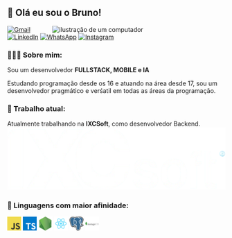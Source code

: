 
## 🥽 Olá eu sou o Bruno!
<img src="https://raw.githubusercontent.com/MicaelliMedeiros/micaellimedeiros/master/image/computer-illustration.png" alt="ilustração de um computador" min-width="400px" max-width="400px" width="400px" align="right">
<p align="left">
  <a href="#" target="blank" title="Gmail">
  <img src="https://img.shields.io/badge/-Gmail-FF0000?style=flat-square&labelColor=FF0000&logo=gmail&logoColor=white&link=brunoburer@gmail.com" alt="Gmail"/></a>
  <a href="https://www.linkedin.com/in/bruno-murer-945a1423b" target="blank" title="LinkedIn">
  <img src="https://img.shields.io/badge/-Linkedin-0e76a8?style=flat-square&logo=Linkedin&logoColor=white&link=https://www.linkedin.com/in/bruno-murer-945a1423b/" alt="LinkedIn"/></a>
  <a href="https://api.whatsapp.com/send/?phone=554884260734&text&type=phone_number&app_absent=0" target="blank" title="WhatsApp">
  <img src="https://img.shields.io/badge/-WhatsApp-25d366?style=flat-square&labelColor=25d366&logo=whatsapp&logoColor=white&link=https://api.whatsapp.com/send/?phone=554884260734&text&type=phone_number&app_absent=0" alt="WhatsApp"/></a>
  <a href="https://www.instagram.com/bruno.murer/" target="blank" title="Instagram">
  <img src="https://img.shields.io/badge/-Instagram-DF0174?style=flat-square&labelColor=DF0174&logo=instagram&logoColor=white&link=https://www.instagram.com/bruno.murer/" alt="Instagram"/></a>
</p>

### 🧘🏼‍♂️ Sobre mim:
<p align="left"> 
  Sou um desenvolvedor <strong> FULLSTACK, MOBILE e IA</strong>
</p>
Estudando programação desde os 16 e atuando na área desde 17, sou um desenvolvedor pragmático e verśatil em todas as áreas da programação.

### 🎩 Trabalho atual:
<p align="left"> 
  Atualmente trabalhando na <strong> IXCSoft</strong>, como desenvolvedor Backend.
  
  <img src="./ixc.png" alt="IXC" />
</p>

### 🦄 Linguagens com maior afinidade:
<img height="32" src="https://raw.githubusercontent.com/github/explore/80688e429a7d4ef2fca1e82350fe8e3517d3494d/topics/javascript/javascript.png" alt="Javascript"/>
<img height="32" src="https://raw.githubusercontent.com/github/explore/80688e429a7d4ef2fca1e82350fe8e3517d3494d/topics/typescript/typescript.png" alt="Typescript"/>
<img height="32" src="https://raw.githubusercontent.com/github/explore/80688e429a7d4ef2fca1e82350fe8e3517d3494d/topics/nodejs/nodejs.png" alt="Nodejs"/>
<img height="32" src="https://raw.githubusercontent.com/github/explore/80688e429a7d4ef2fca1e82350fe8e3517d3494d/topics/react/react.png" alt="React"/>
<img height="32" src="https://raw.githubusercontent.com/github/explore/80688e429a7d4ef2fca1e82350fe8e3517d3494d/topics/postgresql/postgresql.png" alt="PostegreSQL"/>
<img height="32" src="https://raw.githubusercontent.com/github/explore/80688e429a7d4ef2fca1e82350fe8e3517d3494d/topics/mongodb/mongodb.png" alt="MongoDB"/>

